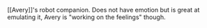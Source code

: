 [[Avery]]'s robot companion. Does not have emotion but is great at emulating it, Avery is "working on the feelings" though.